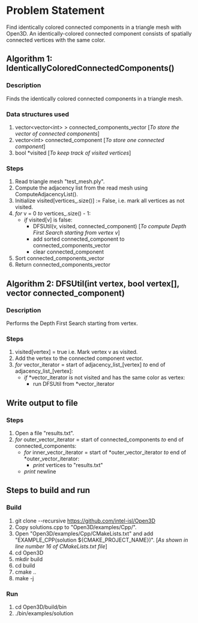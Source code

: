 # Problem Statement
Find identically colored connected components in a triangle mesh with Open3D. An identically-colored connected component consists of spatially connected vertices with the same color.

## Algorithm 1: IdenticallyColoredConnectedComponents()
### Description
Finds the identically colored connected components in a triangle mesh.

### Data structures used 
1. vector\<vector\<int\> \> connected_components_vector    [_To store the vector of connected components_]
2. vector\<int\> connected_component                 [_To store one connected component_]
3. bool *visited                                 [_To keep track of visited vertices_]

### Steps
1. Read triangle mesh "test_mesh.ply".
2. Compute the adjacency list from the read mesh using ComputeAdjacencyList().
3. Initialize visited[vertices_.size()] := False, i.e. mark all vertices as not visited. 
4. *for* v = 0 *to* vertices_.size() - 1:
    * *if* visited[v] is false:
        * DFSUtil(v, visited, connected_component)     [_To compute Depth First Search starting from vertex v_]
        * add sorted connected_component to connected_components_vector
        * clear connected_component
5. Sort connected_components_vector                
6. Return connected_components_vector        

## Algorithm 2: DFSUtil(int vertex, bool vertex[], vector<int> connected_component)
### Description
Performs the Depth First Search starting from vertex.

### Steps
1. visited[vertex] = true i.e. Mark vertex v as visited.
2. Add the vertex to the connected component vector.
3. *for* vector_iterator = start of adjacency_list_[vertex] *to* end of adjacency_list_[vertex]:
    * *if* \*vector_iterator is not visited and has the same color as vertex:
        * run DFSUtil from \*vector_iterator

## Write output to file
### Steps
1. Open a file "results.txt".
2. *for* outer_vector_iterator = start of connected_components *to* end of connected_components:
    * *for* inner_vector_iterator = start of *outer_vector_iterator *to* end of *outer_vector_iterator:
        * *print* vertices to "results.txt"
    * *print* newline

## Steps to build and run
### Build
1. git clone --recursive https://github.com/intel-isl/Open3D
2. Copy solutions.cpp to "Open3D/examples/Cpp/".
3. Open "Open3D/examples/Cpp/CMakeLists.txt" and add "EXAMPLE_CPP(solution                  ${CMAKE_PROJECT_NAME})". [_As 
shown in line number 16 of CMakeLists.txt file_]
4. cd Open3D
5. mkdir build
6. cd build
7. cmake ..
8. make -j

### Run
1. cd Open3D/build/bin
2. ./bin/examples/solution

